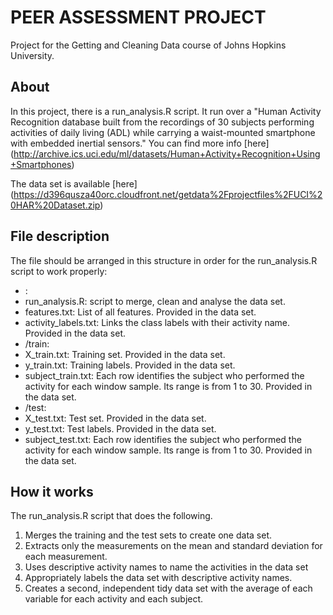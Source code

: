 # PEER ASSESSMENT PROJECT #
Project for the Getting and Cleaning Data course of Johns Hopkins University.

## About ##
In this project, there is a run_analysis.R script. It run over a "Human Activity Recognition database built from the recordings of 30 subjects performing activities of daily living (ADL) while carrying a waist-mounted smartphone with embedded inertial sensors." You can find more info [here] (http://archive.ics.uci.edu/ml/datasets/Human+Activity+Recognition+Using+Smartphones)

The data set is available [here] (https://d396qusza40orc.cloudfront.net/getdata%2Fprojectfiles%2FUCI%20HAR%20Dataset.zip)

## File description ##
The file should be arranged in this structure in order for the run_analysis.R script to work properly:
* <working directory>:
 * run_analysis.R: script to merge, clean and analyse the data set.
 * features.txt: List of all features. Provided in the data set.
 * activity_labels.txt: Links the class labels with their activity name. Provided in the data set.
* <working directory>/train: 
 * X_train.txt: Training set. Provided in the data set.
 * y_train.txt: Training labels. Provided in the data set.
 * subject_train.txt: Each row identifies the subject who performed the activity for each window sample. Its range is from 1 to 30. Provided in the data set.
* <working directory>/test: 
 * X_test.txt: Test set. Provided in the data set.
 * y_test.txt: Test labels. Provided in the data set.
 * subject_test.txt: Each row identifies the subject who performed the activity for each window sample. Its range is from 1 to 30. Provided in the data set.

## How it works ##
The run_analysis.R script that does the following. 
1. Merges the training and the test sets to create one data set.
2. Extracts only the measurements on the mean and standard deviation for each measurement. 
3. Uses descriptive activity names to name the activities in the data set
4. Appropriately labels the data set with descriptive activity names. 
5. Creates a second, independent tidy data set with the average of each variable for each activity and each subject. 
